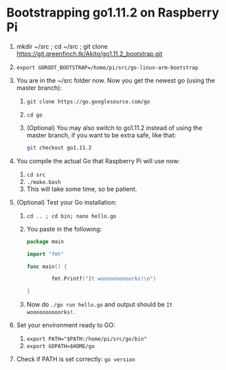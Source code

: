 # Bootstrapping go1.11.2 on Raspberry Pi



1. mkdir ~/src ; cd ~/src ; git clone https://git.greenfinch.tk/Akito/go1.11.2_bootstrap.git
2. `export GOROOT_BOOTSTRAP=/home/pi/src/go-linux-arm-bootstrap`
3. You are in the ~/src folder now. Now you get the newest go (using the master branch):
    1. `git clone https://go.googlesource.com/go`
    2. `cd go`
    3. (Optional) You may also switch to go1.11.2 instead of using the master branch, if you want to be extra safe, like that: 
    
        ```bash
        git checkout go1.11.2
        ```

4. You compile the actual Go that Raspberry Pi will use now:
    1. `cd src`
    2. `./make.bash`
    3. This will take some time, so be patient.

5. (Optional) Test your Go installation:
    1. `cd .. ; cd bin; nano hello.go`
    2. You paste in the following:
    
        ```go
        package main

        import "fmt"

        func main() {

                fmt.Printf("It woooooooooorks!\n")

        }
        ```

    3. Now do `./go run hello.go` and output should be `It woooooooooorks!`.


7. Set your environment ready to GO:
    1. `export PATH="$PATH:/home/pi/src/go/bin"`
    2. `export GOPATH=$HOME/go`
    
8. Check if PATH is set correctly: `go version`